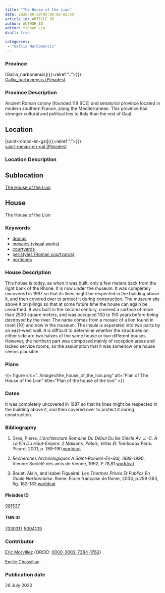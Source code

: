 ```yaml
---
title: "The House of the Lion"
date: 2020-09-29T00:06:02-02:00
article_id: ARTICLE_ID
author: AUTHOR_ID
editor: Yichen Liu
draft: true

categories:
 - "Gallia Narbonensis"
---
```


### Province

[Gallia_narbonensis]({{<relref "..">}}) \
[Gallia_narbonensis (Pleiades)](https://pleiades.stoa.org/places/981537)

### Province Description

Ancient Roman colony (founded 118 BCE) and senatorial province located in modern southern France, along the Mediterranean. This province had stronger cultural and political ties to Italy than the rest of Gaul.

## Location

[saint-roman-en-gal]({{<relref ".">}}) \
[saint-roman-en-gal (Pleiades)]()

### Location Description

<!--### Location Description-->

<!-- LEAVE THIS BLANK FOR NOW -->

## Sublocation

[The House of the Lion](#)

<!--### Sublocation Description-->

<!-- DESCRIPTION -->

## House


The House of the Lion


### Keywords

- [domus](http://vocab.getty.edu/page/aat/300005506)
- [mosaics (visual works)](http://vocab.getty.edu/page/aat/300015342)
- [courtyards](http://vocab.getty.edu/page/aat/300004095)
- [peristyles (Roman courtyards)](http://vocab.getty.edu/page/aat/300080971)
- [porticoes](http://vocab.getty.edu/page/aat/300004145)



### House Description

This house is today, as when it was built, only a few meters back from the right bank of the Rhone. It is now under the museum. It was completely uncovered in 1987 so that its lines might be respected in the building above it, and then covered over to protect it during construction. The museum sits above it on pilings so that at some future time the house can again be unearthed. It was built in the second century, covered a surface of more than 2500 square meters, and was occupied 100 to 150 years before being destroyed by the river. The name comes from a mosaic of a lion found in room [10] and now in the museum. The insula is separated into two parts by an east-west wall. It is difficult to determine whether the structures on either side are two halves of the same house or two different houses. However, the northern part was composed mainly of reception areas and lacked service rooms, so the assumption that it was somehow one house seems plausible.

<!--### Maps-->

<!--
OLD WAY (DO NOT USE)
![alt_text](../../images/image_name.ext)
*CAPTION*

NEW WAY ↓↓↓↓
{{< figure src="../images/image_name.ext" alt="ALT_TEXT" title="CAPTION" >}}
-->

### Plans


{{< figure src="../images/the_house_of_the_lion.png" alt="Plan of The House of the Lion" title="Plan of the house of the lion" >}}




### Dates

It was completely uncovered in 1987 so that its lines might be respected in the building above it, and then covered over to protect it during construction.

### Bibliography

1. Gros, Pierre. *L'architecture Romaine Du Début Du Iiie Siècle Av. J.-C. À La Fin Du Haut-Empire: 2 Maisons, Palais, Villas Et Tombeaux* Paris: Picard, 2001, p. 189-190.[worldcat](http://www.worldcat.org/oclc/1169743067)

2. *Recherches Archéologiques À Saint-Romain-En-Gal, 1988-1990*. Vienne: Société des amis de Vienne, 1992, P.78,81.[worldcat](http://www.worldcat.org/oclc/1068996218)

3. Bouet, Alain, and Isabel Figueiral. *Les Thermes Privés Et Publics En Gaule Narbonnaise*. Rome: École française de Rome, 2003, p.259-263, fig. 182-183.[worldcat](http://www.worldcat.org/oclc/43416334)


#### Pleiades ID

[981537](https://pleiades.stoa.org/places/981537)

#### TGN ID

[7030317](http://vocab.getty.edu/page/tgn/7030317)
[5004109](http://vocab.getty.edu/page/tgn/5004109)

### Contributor

[Eric Morvillez](link) (ORCID: [0000-0002-7384-1762](https://orcid.org/0000-0002-7384-1762))

[Emilie Chassillan](link)
### Publication date

26 July 2020

<!--### Related articles-->

<!-- Links to other related articles. Leave blank for now -->